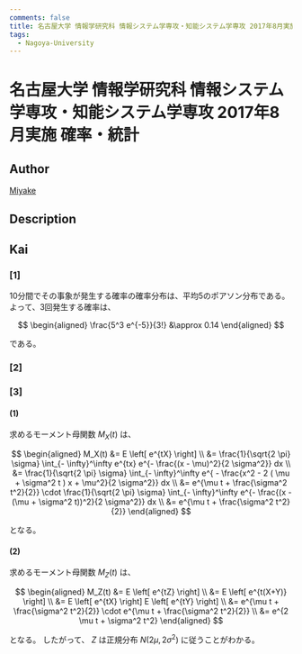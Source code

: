 ```yaml
---
comments: false
title: 名古屋大学 情報学研究科 情報システム学専攻・知能システム学専攻 2017年8月実施 確率・統計
tags:
  - Nagoya-University
---
```

# 名古屋大学 情報学研究科 情報システム学専攻・知能システム学専攻 2017年8月実施 確率・統計

## **Author**
[Miyake](https://miyake.github.io/exams/index.html)

## **Description**

## **Kai**
### \[1\]
10分間でその事象が発生する確率の確率分布は、平均5のポアソン分布である。
よって、3回発生する確率は、

$$
  \begin{aligned}
  \frac{5^3 e^{-5}}{3!}
  &\approx
  0.14
  \end{aligned}
$$

である。

### \[2\]

### \[3\]
#### (1)
求めるモーメント母関数 $M_X(t)$ は、

$$
\begin{aligned}
M_X(t)
&=
E \left[ e^{tX} \right]
\\
&=
\frac{1}{\sqrt{2 \pi} \sigma}
\int_{- \infty}^\infty e^{tx} e^{- \frac{(x - \mu)^2}{2 \sigma^2}} dx
\\
&=
\frac{1}{\sqrt{2 \pi} \sigma}
\int_{- \infty}^\infty
e^{ - \frac{x^2 - 2 ( \mu + \sigma^2 t ) x + \mu^2}{2 \sigma^2}}
dx
\\
&=
e^{\mu t + \frac{\sigma^2 t^2}{2}} \cdot
\frac{1}{\sqrt{2 \pi} \sigma}
\int_{- \infty}^\infty
e^{- \frac{(x - (\mu + \sigma^2 t))^2}{2 \sigma^2}} dx
\\
&=
e^{\mu t + \frac{\sigma^2 t^2}{2}}
\end{aligned}
$$

となる。

#### (2)
求めるモーメント母関数 $M_Z(t)$ は、

$$
\begin{aligned}
M_Z(t)
&=
E \left[ e^{tZ} \right]
\\
&=
E \left[ e^{t(X+Y)} \right]
\\
&=
E \left[ e^{tX} \right] E \left[ e^{tY} \right]
\\
&=
e^{\mu t + \frac{\sigma^2 t^2}{2}}
\cdot
e^{\mu t + \frac{\sigma^2 t^2}{2}}
\\
&=
e^{2 \mu t + \sigma^2 t^2}
\end{aligned}
$$

となる。
したがって、
$Z$ は正規分布 $N(2 \mu, 2 \sigma^2)$ に従うことがわかる。